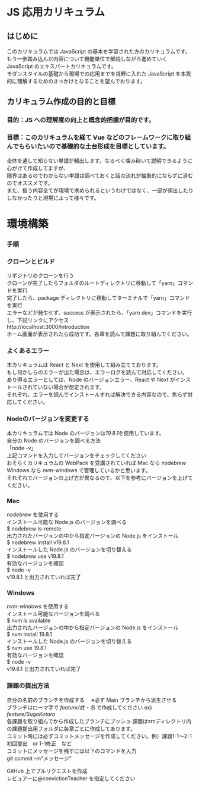 # JS 応用カリキュラム

## はじめに

このカリキュラムでは JavaScript の基本を学習された方のカリキュラムです。  
もう一歩踏み込んだ内容について機能単位で解説しながら進めていく JavaScript のエキスパートカリキュラムです。  
モダンスタイルの基礎から現場での応用までを視野に入れた JavaScript を本質的に理解するためのきっかけとなることを望んでおります。  

## カリキュラム作成の目的と目標

### 目的：JS への理解度の向上と概念的把握が目的です。

### 目標：このカリキュラムを経て Vue などのフレームワークに取り組んでもらいたいので基礎的な土台形成を目標としています。

全体を通して知らない単語が頻出します。なるべく噛み砕いて説明できるように心がけて作成してますが、  
限界はあるのでわからない単語は調べておくと話の流れが抽象的にならずに済むのでオススメです。  
また、扱う内容全てが現場で求められるというわけではなく、一部が頻出したりしなかったりと現場によって様々です。  

# 環境構築

### 手順

### クローンとビルド
リポジトリのクローンを行う  
クローンが完了したらフォルダのルートディレクトリに移動して「yarn」コマンドを実行  
完了したら、package ディレクトリに移動してターミナルで「yarn」コマンドを実行  
エラーなどが発生せず、success が表示されたら、「yarn dev」コマンドを実行し、下記リンクにアクセス  
http://localhost:3000/introduction  
ホーム画面が表示されたら成功です。各章を読んで課題に取り組んでください。  

### よくあるエラー

本カリキュラムは React と Next を使用して組み立てております。  
もし何かしらのエラーが出た場合は、エラーログを読んで対応してください。  
あり得るエラーとしては、Node のバージョンエラー、React や Next がインストールされていない場合が想定されます。  
それぞれ、エラーを読んでインストールすれば解決できる内容なので、焦らず対応してください。  

### Nodeのバージョンを変更する

本カリキュラムでは Node のバージョンは*19.8.1*を使用しています。  
自分の Node のバージョンを調べる方法  
「node -v」  
上記コマンドを入力してバージョンをチェックしてください  
おそらくカリキュラムの WebPack を受講されていれば Mac なら _nodebrew_ Windows なら _nvm-windows_ で管理しているかと思います。  
それぞれでバージョンの上げ方が異なるので、以下を参考にバージョンを上げてください。  

### Mac

_nodebrew_ を使用する  
インストール可能な Node.js のバージョンを調べる  
$ nodebrew ls-remote  
出力されたバージョンの中から指定バージョンの Node.js をインストール  
$ nodebrew install v19.8.1  
インストールした Node.js のバージョンを切り替える  
$ nodebrew use v19.8.1  
有効なバージョンを確認  
$ node -v  
v19.8.1 と出力されていれば完了  

### Windows  

_nvm-windows_ を使用する  
インストール可能なバージョンを調べる  
$ nvm ls available  
出力されたバージョンの中から指定バージョンの Node.js をインストール  
$ nvm install 19.8.1  
インストールした Node.js のバージョンを切り替える  
$ nvm use 19.8.1  
有効なバージョンを確認  
$ node -v  
v19.8.1 と出力されていれば完了  

### 課題の提出方法

自分の名前のブランチを作成する　 ※必ず Main ブランチから派生させる　  
ブランチはローマ字で *feature/姓・名* で作成してください ex) *feature/SugaKotaro*  
各課題を取り組んでから作成したブランチにプッシュ 課題はsrcディレクトリ内の課題提出用フォルダに各章ごとに作成してあります。  
コミット時には必ずコミットメッセージを作成してください。例）課題1-1〜2-1初回提出　or 1-1修正　など  
コミットにメッセージを残すには以下のコマンドを入力  
git commit -m"メッセージ"  

GitHub 上でプルリクエストを作成  
レビュアーに@convictionTeacher を指定してください  
